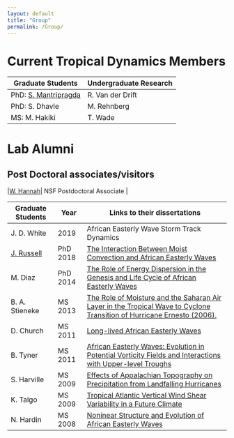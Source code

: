 ```yaml
---
layout: default
title: "Group"
permalink: /Group/
---
```


Current Tropical Dynamics Members
========================

| Graduate  Students | Undergraduate Research |
| ------------------ | --------------------- |
| PhD: [S. Mantripragda](https://tropicalwavesresearch.com/) | R. Van der Drift |
| PhD: S. Dhavle  |M. Rehnberg  |
| MS: M. Hakiki | T. Wade |



  

Lab Alumni
=======================


Post Doctoral associates/visitors
---------------------------

|[W. Hannah](http://hannahlab.org/)| NSF Postdoctoral Associate |



| Graduate Students | Year | Links to their dissertations |
| ----------------- | ---  | ---------------------------- |
| J. D. White | 2019 | African Easterly Wave Storm Track Dynamics|
| [J. Russell](https://sites.google.com/view/james-russell/) | PhD 2018 |  [The Interaction Between Moist Convection and African Easterly Waves](http://www.lib.ncsu.edu/resolver/1840.20/36264)|
| M. Diaz | PhD 2014 | [The Role of Energy Dispersion in the Genesis and Life Cycle of African Easterly Waves](http://www.lib.ncsu.edu/resolver/1840.16/9696) |
| B. A. Stieneke | MS 2013 | [ The Role of Moisture and the Saharan Air Layer in the Tropical Wave to Cyclone Transition of Hurricane Ernesto (2006).](https://repository.lib.ncsu.edu/handle/1840.16/9131)|
| D. Church | MS 2011 | [Long-lived African Easterly Waves](http://www.lib.ncsu.edu/resolver/1840.16/7751)|
| B. Tyner | MS 2011 | [African Easterly Waves: Evolution in Potential Vorticity Fields and Interactions with Upper-level Troughs](http://www.lib.ncsu.edu/resolver/1840.16/7240)|
| S. Harville | MS 2009 | [Effects of Appalachian Topography on Precipitation from Landfalling Hurricanes](http://www.lib.ncsu.edu/resolver/1840.16/2849)|
| K. Talgo |  MS 2009 | [Tropical Atlantic Vertical Wind Shear Variability in a Future Climate](http://www.lib.ncsu.edu/resolver/1840.16/2888)|
| N. Hardin | MS 2008 | [Noninear Structure and Evolution of African Easterly Waves](http://www.lib.ncsu.edu/resolver/1840.16/1518) |


